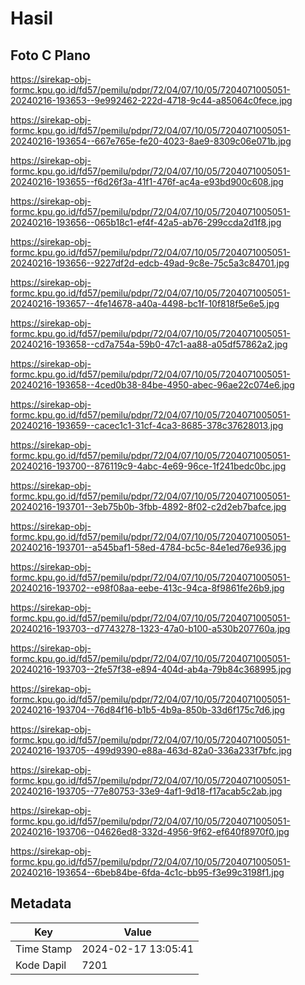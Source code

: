 # Hasil

## Foto C Plano

https://sirekap-obj-formc.kpu.go.id/fd57/pemilu/pdpr/72/04/07/10/05/7204071005051-20240216-193653--9e992462-222d-4718-9c44-a85064c0fece.jpg

https://sirekap-obj-formc.kpu.go.id/fd57/pemilu/pdpr/72/04/07/10/05/7204071005051-20240216-193654--667e765e-fe20-4023-8ae9-8309c06e071b.jpg

https://sirekap-obj-formc.kpu.go.id/fd57/pemilu/pdpr/72/04/07/10/05/7204071005051-20240216-193655--f6d26f3a-41f1-476f-ac4a-e93bd900c608.jpg

https://sirekap-obj-formc.kpu.go.id/fd57/pemilu/pdpr/72/04/07/10/05/7204071005051-20240216-193656--065b18c1-ef4f-42a5-ab76-299ccda2d1f8.jpg

https://sirekap-obj-formc.kpu.go.id/fd57/pemilu/pdpr/72/04/07/10/05/7204071005051-20240216-193656--9227df2d-edcb-49ad-9c8e-75c5a3c84701.jpg

https://sirekap-obj-formc.kpu.go.id/fd57/pemilu/pdpr/72/04/07/10/05/7204071005051-20240216-193657--4fe14678-a40a-4498-bc1f-10f818f5e6e5.jpg

https://sirekap-obj-formc.kpu.go.id/fd57/pemilu/pdpr/72/04/07/10/05/7204071005051-20240216-193658--cd7a754a-59b0-47c1-aa88-a05df57862a2.jpg

https://sirekap-obj-formc.kpu.go.id/fd57/pemilu/pdpr/72/04/07/10/05/7204071005051-20240216-193658--4ced0b38-84be-4950-abec-96ae22c074e6.jpg

https://sirekap-obj-formc.kpu.go.id/fd57/pemilu/pdpr/72/04/07/10/05/7204071005051-20240216-193659--cacec1c1-31cf-4ca3-8685-378c37628013.jpg

https://sirekap-obj-formc.kpu.go.id/fd57/pemilu/pdpr/72/04/07/10/05/7204071005051-20240216-193700--876119c9-4abc-4e69-96ce-1f241bedc0bc.jpg

https://sirekap-obj-formc.kpu.go.id/fd57/pemilu/pdpr/72/04/07/10/05/7204071005051-20240216-193701--3eb75b0b-3fbb-4892-8f02-c2d2eb7bafce.jpg

https://sirekap-obj-formc.kpu.go.id/fd57/pemilu/pdpr/72/04/07/10/05/7204071005051-20240216-193701--a545baf1-58ed-4784-bc5c-84e1ed76e936.jpg

https://sirekap-obj-formc.kpu.go.id/fd57/pemilu/pdpr/72/04/07/10/05/7204071005051-20240216-193702--e98f08aa-eebe-413c-94ca-8f9861fe26b9.jpg

https://sirekap-obj-formc.kpu.go.id/fd57/pemilu/pdpr/72/04/07/10/05/7204071005051-20240216-193703--d7743278-1323-47a0-b100-a530b207760a.jpg

https://sirekap-obj-formc.kpu.go.id/fd57/pemilu/pdpr/72/04/07/10/05/7204071005051-20240216-193703--2fe57f38-e894-404d-ab4a-79b84c368995.jpg

https://sirekap-obj-formc.kpu.go.id/fd57/pemilu/pdpr/72/04/07/10/05/7204071005051-20240216-193704--76d84f16-b1b5-4b9a-850b-33d6f175c7d6.jpg

https://sirekap-obj-formc.kpu.go.id/fd57/pemilu/pdpr/72/04/07/10/05/7204071005051-20240216-193705--499d9390-e88a-463d-82a0-336a233f7bfc.jpg

https://sirekap-obj-formc.kpu.go.id/fd57/pemilu/pdpr/72/04/07/10/05/7204071005051-20240216-193705--77e80753-33e9-4af1-9d18-f17acab5c2ab.jpg

https://sirekap-obj-formc.kpu.go.id/fd57/pemilu/pdpr/72/04/07/10/05/7204071005051-20240216-193706--04626ed8-332d-4956-9f62-ef640f8970f0.jpg

https://sirekap-obj-formc.kpu.go.id/fd57/pemilu/pdpr/72/04/07/10/05/7204071005051-20240216-193654--6beb84be-6fda-4c1c-bb95-f3e99c3198f1.jpg


## Metadata

| Key        | Value               |
| ---------- | ------------------- |
| Time Stamp | 2024-02-17 13:05:41 |
| Kode Dapil | 7201                |



